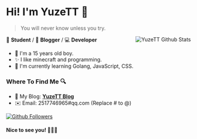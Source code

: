 # Hi! I'm YuzeTT 👋

> You will never know unless you try.

<a href="#">
  <img align="right" alt="YuzeTT Github Stats" src="https://github-readme-stats.vercel.app/api?username=YuzeTT&show_icons=true&title_color=2196f3&icon_color=2196f3&text_color=4c4948&bg_color=ffffff">
</a>

📄 **Student** / 🎨 **Blogger** / 💻 **Developer**

- 🎉 I'm a 15 years old boy.
- ✨ I like minecraft and programming.
- 🌱 I'm currently learning Golang, JavaScript, CSS.

### Where To Find Me 🔍

- 📝 My Blog: [**YuzeTT Blog**](https://blog.yuze.gq)
- ✉️ Email: 2517746965#qq.com (Replace # to @)

<a href="https://github.com/YuzeTT?tab=followers">
  <img alt="Github Followers" src="https://img.shields.io/badge/dynamic/json?logo=github&label=GitHub%20Followers&labelColor=282c34&color=181717&query=%24.data.totalSubs&url=https%3A%2F%2Fapi.spencerwoo.com%2Fsubstats%2F%3Fsource%3Dgithub%26queryKey%3DFlexiston&style=for-the-badge">
</a>

#### Nice to see you! 🤣🤣🤣
